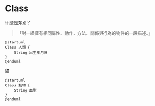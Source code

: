 # Class

什麼是類別？

> 「對一組擁有相同屬性、動作、方法、關係與行為的物件的一段描述。」

```uml
@startuml
Class 人類 {
    String 出生年月日
}
@enduml
```

貓
 
```uml
@startuml
Class 動物 {
    String 血型
}
@enduml
```
